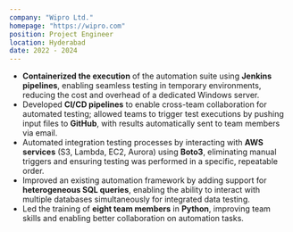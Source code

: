 ```yaml
---
company: "Wipro Ltd."
homepage: "https://wipro.com"
position: Project Engineer
location: Hyderabad
date: 2022 - 2024
---
```



- **Containerized the execution** of the automation suite using **Jenkins pipelines**, enabling seamless testing in temporary environments, reducing the cost and overhead of a dedicated Windows server.
- Developed **CI/CD pipelines** to enable cross-team collaboration for automated testing; allowed teams to trigger test executions by pushing input files to **GitHub**, with results automatically sent to team members via email.
- Automated integration testing processes by interacting with **AWS services** (S3, Lambda, EC2, Aurora) using **Boto3**, eliminating manual triggers and ensuring testing was performed in a specific, repeatable order.
- Improved an existing automation framework by adding support for **heterogeneous SQL queries**, enabling the ability to interact with multiple databases simultaneously for integrated data testing.
- Led the training of **eight team members** in **Python**, improving team skills and enabling better collaboration on automation tasks.
